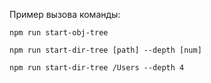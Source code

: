 Пример вызова команды:

```npm run start-obj-tree```


```npm run start-dir-tree [path] --depth [num]```

```npm run start-dir-tree /Users --depth 4```